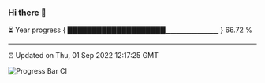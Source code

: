 ### Hi there 👋

⏳ Year progress { ████████████████████▁▁▁▁▁▁▁▁▁▁ } 66.72 %

---

⏰ Updated on Thu, 01 Sep 2022 12:17:25 GMT

![Progress Bar CI](https://github.com/Shyam-Makwana/GitHub-Actions-Demo/workflows/Progress%20Bar%20CI/badge.svg)
